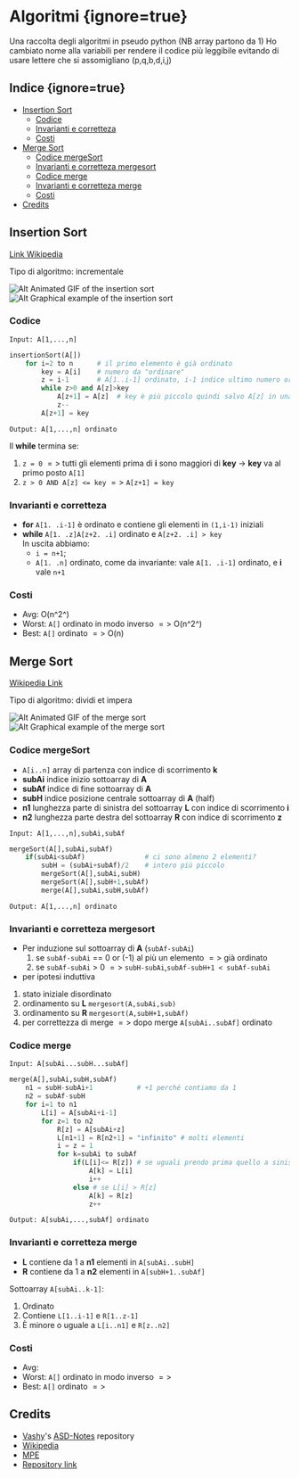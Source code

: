 # Algoritmi {ignore=true}

Una raccolta degli algoritmi in pseudo python (NB array partono da 1)
Ho cambiato nome alla variabili per rendere il codice più leggibile evitando di usare lettere che si assomigliano (p,q,b,d,i,j)

## Indice {ignore=true}

<!-- @import "[TOC]" {cmd="toc" depthFrom=1 depthTo=6 orderedList=false} -->

<!-- code_chunk_output -->

* [Insertion Sort](#insertion-sort)
	* [Codice](#codice)
	* [Invarianti e corretteza](#invarianti-e-corretteza)
	* [Costi](#costi)
* [Merge Sort](#merge-sort)
	* [Codice mergeSort](#codice-mergesort)
	* [Invarianti e corretteza mergesort](#invarianti-e-corretteza-mergesort)
	* [Codice merge](#codice-merge)
	* [Invarianti e corretteza merge](#invarianti-e-corretteza-merge)
	* [Costi](#costi-1)
* [Credits](#credits)

<!-- /code_chunk_output -->

## Insertion Sort

[Link Wikipedia](https://en.wikipedia.org/wiki/Insertion_sort "Insertion Sort link to Wikipedia")

Tipo di algoritmo: incrementale

![Alt Animated GIF of the insertion sort](https://upload.wikimedia.org/wikipedia/commons/4/42/Insertion_sort.gif)![Alt Graphical example of the insertion sort](https://upload.wikimedia.org/wikipedia/commons/0/0f/Insertion-sort-example-300px.gif)

### Codice

`Input: A[1,...,n]`

```python {.line-numbers}
insertionSort(A[])
    for i=2 to n      # il primo elemento è già ordinato
        key = A[i]    # numero da "ordinare"
        z = i-1       # A[1..i-1] ordinato, i-1 indice ultimo numero ordinato
        while z>0 and A[z]>key
            A[z+1] = A[z]  # key è più piccolo quindi salvo A[z] in una posizione avanti
            z--
        A[z+1] = key
```

`Output: A[1,...,n] ordinato`

Il **while** termina se:

1. `z = 0` $=>$ tutti gli elementi prima di **i** sono maggiori di **key** -> **key** va al primo posto `A[1]`
2. `z > 0 AND A[z] <= key` $=>$ `A[z+1] = key`

### Invarianti e corretteza

* **for** `A[1. .i-1]` è ordinato e contiene gli elementi in `(1,i-1)` iniziali
* **while** `A[1. .z]A[z+2. .i]` ordinato e `A[z+2. .i] > key`</br>
 In uscita abbiamo:
  * `i = n+1`;
  * `A[1. .n]` ordinato, come da invariante: vale `A[1. .i-1]` ordinato, e **i** vale `n+1`

### Costi

* Avg: O(n^2^)
* Worst: `A[]` ordinato in modo inverso $=>$ O(n^2^)
* Best: `A[]` ordinato $=>$ O(n)

## Merge Sort

[Wikipedia Link](https://en.wikipedia.org/wiki/Merge_sort "Merge Sort link to Wikipedia")

Tipo di algoritmo: dividi et impera

![Alt Animated GIF of the merge sort](https://upload.wikimedia.org/wikipedia/commons/c/c5/Merge_sort_animation2.gif)![Alt Graphical example of the merge sort](https://upload.wikimedia.org/wikipedia/commons/c/cc/Merge-sort-example-300px.gif)

### Codice mergeSort

- `A[i..n]` array di partenza con indice di scorrimento **k**
- **subAi**  indice inizio sottoarray di **A**
- **subAf** indice di fine sottoarray di **A**
- **subH** indice posizione centrale sottoarray di **A** (half)
- **n1** lunghezza parte di sinistra del sottoarray **L** con indice di scorrimento **i**
- **n2** lunghezza parte destra del sottoarray **R** con indice di scorrimento **z**

`Input: A[1,...,n],subAi,subAf`

```python {.line-numbers}
mergeSort(A[],subAi,subAf)
    if(subAi<subAf)               # ci sono almeno 2 elementi?
        subH = (subAi+subAf)/2    # intero più piccolo
        mergeSort(A[],subAi,subH)
        mergeSort(A[],subH+1,subAf)
        merge(A[],subAi,subH,subAf)
```

`Output: A[1,...,n] ordinato`

### Invarianti e corretteza mergesort

* Per induzione sul sottoarray di **A** (`subAf-subAi`)
  1. se `subAf-subAi` == 0 or (-1) al più un elemento $=>$ già ordinato
  2. se `subAf-subAi` > 0 $=>$ `subH-subAi`,`subAf-subH+1 < subAf-subAi`
* per ipotesi induttiva
 1. stato iniziale disordinato
 2. ordinamento su **L** `mergesort(A,subAi,sub)`
 3. ordinamento su **R** `mergesort(A,subH+1,subAf)`
 4. per correttezza di merge $=>$ dopo merge `A[subAi..subAf]` ordinato

### Codice merge

`Input: A[subAi...subH...subAf]`

```python {.line-numbers}
merge(A[],subAi,subH,subAf)
    n1 = subH-subAi+1           # +1 perché contiamo da 1
    n2 = subAf-subH
    for i=1 to n1
        L[i] = A[subAi+i-1]
        for z=1 to n2
            R[z] = A[subAi+z]
            L[n1+1] = R[n2+1] = "infinito" # molti elementi
            i = z = 1
            for k=subAi to subAf
                if(L[i]<= R[z]) # se uguali prendo prima quello a sinistra
                    A[k] = L[i]
                    i++
                else # se L[i] > R[z]
                    A[k] = R[z]
                    z++
```

`Output: A[subAi,...,subAf] ordinato`

### Invarianti e corretteza merge

* **L** contiene da 1 a **n1** elementi in `A[subAi..subH]`
* **R** contiene da 1 a **n2** elementi in `A[subH+1..subAf]`

Sottoarray `A[subAi..k-1]`:

 1. Ordinato
 2. Contiene `L[1..i-1]` e `R[1..z-1]`
 3. È minore o uguale a `L[i..n1]` e `R[z..n2]`

### Costi

* Avg:
* Worst: `A[]` ordinato in modo inverso $=>$
* Best: `A[]` ordinato $=>$

## Credits

* [Vashy](https://github.com/Vashy "Link to Vashy's GitHub profile")'s [ASD-Notes](https://github.com/Vashy/ASD-Notes "Link to ASD-Notes") repository
* [Wikipedia](https://en.wikipedia.org "Wikipedia")
* [MPE](https://shd101wyy.github.io/markdown-preview-enhanced/#/ "Markdown Preview Enhanced")
* [Repository link](https://github.com/Archetipo95/Algoritmi)